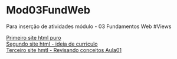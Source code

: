# Mod03FundWeb
Para inserção de atividades módulo - 03 Fundamentos Web
#Views

[Primeiro site html puro](https://htmlpreview.github.io/?https://raw.githubusercontent.com/vntsmatos/Mod03FundWeb/main/Aula01/index.html)    
[Segundo site html - ideia de curriculo](https://htmlpreview.github.io/?https://github.com/vntsmatos/Mod03FundWeb/blob/main/Aula02/index.html)    
[Terceiro site hmtl - Revisando conceitos Aula01](https://htmlpreview.github.io/?https://github.com/vntsmatos/Mod03FundWeb/blob/main/Aula03/index.html)    
